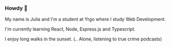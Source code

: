 ### Howdy 🤠

My name is Julia and I'm a student at Yrgo where I study Web Development.

I'm currently learning React, Node, Espress.js and Typescript.

I enjoy long walks in the sunset. 
(.. Alone, listening to true crime podcasts)

<!--
**juliasophieg/juliasophieg** is a ✨ _special_ ✨ repository because its `README.md` (this file) appears on your GitHub profile.

Here are some ideas to get you started:

- 🔭 I’m currently working on ...
- 🌱 I’m currently learning ...
- 👯 I’m looking to collaborate on ...
- 🤔 I’m looking for help with ...
- 💬 Ask me about ...
- 📫 How to reach me: ...
- 😄 Pronouns: ...
- ⚡ Fun fact: ...
-->
